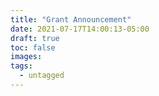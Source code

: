 ```yaml
---
title: "Grant Announcement"
date: 2021-07-17T14:00:13-05:00
draft: true
toc: false
images:
tags: 
  - untagged
---
```


